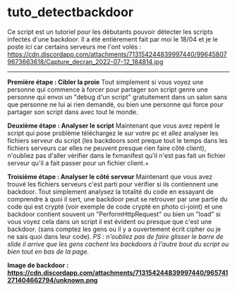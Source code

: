 # tuto_detectbackdoor

Ce script est un tutoriel pour les débutants pouvoir détecter les scripts infectés d'une backdoor.
Il a été entièrement fait par moi le 18/04 et je le poste ici car certains serveurs me l'ont volés :
https://cdn.discordapp.com/attachments/713154244839997440/996458079673663618/Capture_decran_2022-07-12_184814.jpg

---------------

**Première étape : Cibler la proie**
Tout simplement si vous voyez une personne qui commence à forcer pour partager son script genre une personne qui envoi un "debug d'un script" gratuitement dans un salon sans que personne ne lui ai rien demandé, ou bien une personne qui force pour partager son script dans avec tout le monde.

**Deuxième étape : Analyser le script**
Maintenant que vous avez repéré le script qui pose problème téléchargez le sur votre pc et allez analyser les fichiers serveur du script (les backdoors sont preque tout le temps dans les fichiers serveurs car elles ne peuvent presque rien faire côté client), n'oubliez pas d'aller vérifier dans le fxmanifest qu'il n'est pas fait un fichier serveur qu'il a fait passer pour un fichier client.+

**Troisième étape : Analyser le côté serveur**
Maintenant que vous avez trouvé les fichiers serveurs c'est parti pour vérifier si ils contiennent une backdoor.
Tout simplement analysez la totalité du code en essayant de comprendre à quoi il sert, une backdoor peut se retrouver par une partie du code qui est crypté (voir exemple de code crypté en photo ci-joint) et une backdoor contient souvent un "PerformHttpRequest" ou bien un "load" si vous voyez cela dans un script il est évident ou presque que c'est une backdoor.
(sans comptez les gens ou il y a ouvertement écrit cipher ou je ne sais quoi dans leur code).
*PS : n'oubliez pas de faire glisser le barre de slide il arrive que les gens cachent les backdoors à l'autre bout du script ou bien tout en bas de la page.*

**Image de backdoor : https://cdn.discordapp.com/attachments/713154244839997440/965741271404662794/unknown.png**
